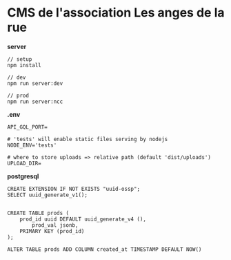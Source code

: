 # CMS de l'association Les anges de la rue

**server**

```
// setup
npm install

// dev
npm run server:dev

// prod
npm run server:ncc
```

**.env**

```
API_GQL_PORT=

# 'tests' will enable static files serving by nodejs
NODE_ENV='tests'

# where to store uploads => relative path (default 'dist/uploads')
UPLOAD_DIR=
```

**postgresql**

```
CREATE EXTENSION IF NOT EXISTS "uuid-ossp";
SELECT uuid_generate_v1();


CREATE TABLE prods (
    prod_id uuid DEFAULT uuid_generate_v4 (),
		prod_val jsonb,
    PRIMARY KEY (prod_id)
);

ALTER TABLE prods ADD COLUMN created_at TIMESTAMP DEFAULT NOW()
```
